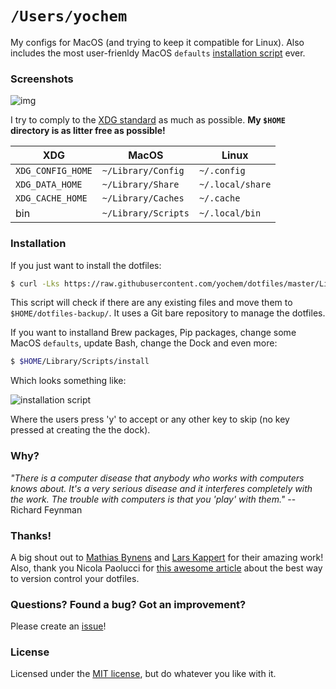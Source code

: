 # `/Users/yochem`
My configs for MacOS (and trying to keep it compatible for Linux). Also
includes the most user-frienldy MacOS `defaults` [installation
script](.local/bin/macdefaults) ever.

### Screenshots
![img](https://user-images.githubusercontent.com/23235841/63441128-38638a80-c431-11e9-8e42-32f6965589aa.png)

I try to comply to the [XDG
standard](https://specifications.freedesktop.org/basedir-spec/basedir-spec-latest.html)
as much as possible. **My `$HOME` directory is as litter free as possible!**

XDG               | MacOS               | Linux
------------------|---------------------|-----------------
`XDG_CONFIG_HOME` | `~/Library/Config`  | `~/.config`
`XDG_DATA_HOME`   | `~/Library/Share`   | `~/.local/share`
`XDG_CACHE_HOME`  | `~/Library/Caches`  | `~/.cache`
bin               | `~/Library/Scripts` | `~/.local/bin`

### Installation
If you just want to install the dotfiles:
```bash
$ curl -Lks https://raw.githubusercontent.com/yochem/dotfiles/master/Library/Scripts/dotinstall | $(which bash)
```
This script will check if there are any existing files and move them to
`$HOME/dotfiles-backup/`. It uses a Git bare repository to manage the
dotfiles.

If you want to installand Brew packages, Pip packages, change some MacOS
`defaults`, update Bash, change the Dock and even more:
```bash
$ $HOME/Library/Scripts/install
```
Which looks something like:

![installation script](https://media.giphy.com/media/3pAPsTr66NdEe8cgGa/giphy.gif)

Where the users press 'y' to accept or any other key to skip (no key pressed
at creating the the dock).

### Why?
*"There is a computer disease that anybody who works with computers knows about.
It's a very serious disease and it interferes completely with the work. The
trouble with computers is that you 'play' with them."* -- Richard Feynman

### Thanks!
A big shout out to [Mathias Bynens](https://github.com/mathiasbynens/dotfiles)
and [Lars Kappert](https://github.com/webpro/dotfiles) for their amazing work!
Also, thank you Nicola Paolucci for [this awesome
article](https://developer.atlassian.com/blog/2016/02/best-way-to-store-dotfiles-git-bare-repo/)
about the best way to version control your dotfiles.

### Questions? Found a bug? Got an improvement?
Please create an [issue](https://github.com/yochem/dotfiles/issues/new)!

### License
Licensed under the [MIT
license](https://github.com/yochem/dotfiles/blob/master/LICENSE), but do
whatever you like with it.
